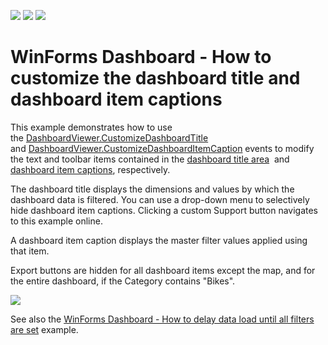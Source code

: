 <!-- default badges list -->
![](https://img.shields.io/endpoint?url=https://codecentral.devexpress.com/api/v1/VersionRange/134061829/18.2.3%2B)
[![](https://img.shields.io/badge/Open_in_DevExpress_Support_Center-FF7200?style=flat-square&logo=DevExpress&logoColor=white)](https://supportcenter.devexpress.com/ticket/details/T630210)
[![](https://img.shields.io/badge/📖_How_to_use_DevExpress_Examples-e9f6fc?style=flat-square)](https://docs.devexpress.com/GeneralInformation/403183)
<!-- default badges end -->
# WinForms Dashboard - How to customize the dashboard title and dashboard item captions


This example demonstrates how to use the <a href="https://docs.devexpress.com/Dashboard/DevExpress.DashboardWin.DashboardViewer.CustomizeDashboardTitle">DashboardViewer.CustomizeDashboardTitle</a> and <a href="https://docs.devexpress.com/Dashboard/DevExpress.DashboardWin.DashboardViewer.CustomizeDashboardItemCaption">DashboardViewer.CustomizeDashboardItemCaption</a> events to modify the text and toolbar items contained in the <a href="https://docs.devexpress.com/Dashboard/15618/creating-dashboards/creating-dashboards-in-the-winforms-designer/dashboard-layout/dashboard-title">dashboard title area</a>  and <a href="https://docs.devexpress.com/Dashboard/15620/creating-dashboards/creating-dashboards-in-the-winforms-designer/dashboard-layout/dashboard-item-caption">dashboard item captions</a>, respectively.

The dashboard title displays the dimensions and values by which the dashboard data is filtered. You can use a drop-down menu to selectively hide dashboard item captions. Clicking a custom Support button navigates to this example online.

A dashboard item caption displays the master filter values applied using that item.

Export buttons are hidden for all dashboard items except the map, and for the entire dashboard, if the Category contains "Bikes".

<img src="https://github.com/DevExpress-Examples/winforms-dashboard-how-to-customize-the-dashboard-title-and-dashboard-item-captions-t630210/blob/18.2.3%2B/media/55392a78-d013-4aac-b01a-da9fed4675e3.png">

See also the <a href="https://www.devexpress.com/Support/Center/p/T629796">WinForms Dashboard - How to delay data load until all filters are set</a> example.


